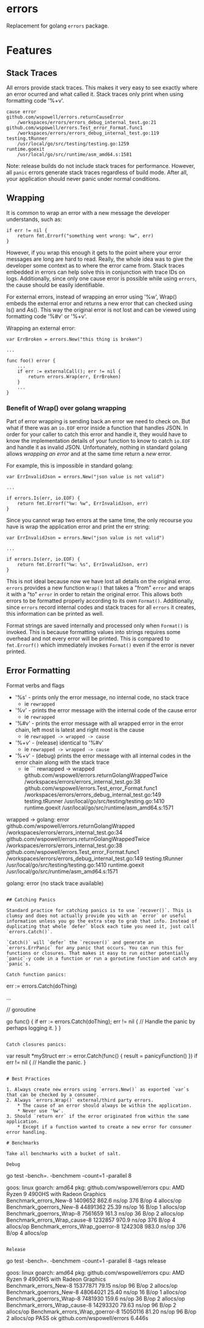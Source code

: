 # errors

Replacement for golang `errors` package.

# Features

## Stack Traces

All errors provide stack traces. This makes it very easy to see exactly where an error ocurred and what called it. Stack traces only print when using formatting code '%+v'.

```
cause error
github.com/wspowell/errors.returnCauseError
	/workspaces/errors/errors_debug_internal_test.go:21
github.com/wspowell/errors.Test_error_Format.func1
	/workspaces/errors/errors_debug_internal_test.go:119
testing.tRunner
	/usr/local/go/src/testing/testing.go:1259
runtime.goexit
	/usr/local/go/src/runtime/asm_amd64.s:1581
```

Note: release builds do not include stack traces for performance. However, all `panic` errors generate stack traces regardless of build mode. After all, your application should never panic under normal conditions.

## Wrapping

It is common to wrap an error with a new message the developer understands, such as:
```
if err != nil {
    return fmt.Errorf("something went wrong: %w", err)
}
```

However, if you wrap this enough it gets to the point where your error messages are long are hard to read. Really, the whole idea was to give the developer some context as to where the error came from. Stack traces embedded in errors can help solve this in conjunction with trace IDs on logs. Additionally, since only one cause error is possible while using `errors`, the cause should be easily identifiable.

For external errors, instead of wrapping an error using '%w', Wrap() embeds the external error and returns a new error that can checked using Is() and As(). This way the original error is not lost and can be viewed using formatting code '%#v' or '%+v'.

Wrapping an external error:
```
var ErrBroken = errors.New("this thing is broken")

...

func foo() error {
    ...
    if err := externalCall(); err != nil {
        return errors.Wrap(err, ErrBroken)
    }
	...
}
```

### Benefit of Wrap() over golang wrapping

Part of error wrapping is sending back an error we need to check on. But what if there was an `io.EOF` error inside a function that handles JSON. In order for your caller to catch this error and handle it, they would have to know the implementation details of your function to know to catch `io.EOF` and handle it as invalid JSON. Unfortunately, nothing in standard golang allows *wrapping an error* and at the same time return a *new* error.

For example, this is impossible in standard golang:
```
var ErrInvalidJson = errors.New("json value is not valid")

...

if errors.Is(err, io.EOF) {
    return fmt.Errorf("%w: %w", ErrInvalidJson, err)
}
```

Since you cannot wrap two errors at the same time, the only recourse you have is wrap the application error and print the err string:
```
var ErrInvalidJson = errors.New("json value is not valid")

...

if errors.Is(err, io.EOF) {
    return fmt.Errorf("%w: %s", ErrInvalidJson, err)
}
```

This is not ideal because now we have lost all details on the original error. `errors` provides a new function `Wrap()` that takes a "from" `error` and wraps it with a "to" `error` in order to retain the original error. This allows both errors to be formatted properly according to its own `Format()`. Additionally, since `errors` record internal codes and stack traces for all `errors` it creates, this information can be printed as well.

Format strings are saved internally and processed only when `Format()` is invoked. This is because formatting values into strings requires some overhead and not every error will be printed. This is compared to `fmt.Errorf()` which immediately invokes `Format()` even if the error is never printed. 

## Error Formatting

Format verbs and flags
* '%s' - prints only the error message, no internal code, no stack trace
    * ie `rewrapped`
* '%v' - prints the error message with the internal code of the cause error
    * ie `rewrapped`
* '%#v' - prints the error message with all wrapped error in the error chain, left most is latest and right most is the cause
    * ie `rewrapped -> wrapped -> cause`
* '%+v' - (release) identical to '%#v'
    * ie `rewrapped -> wrapped -> cause`
* '%+v' - (debug) prints the error message with all internal codes in the error chain along with the stack trace
    * ie ```
rewrapped -> wrapped
github.com/wspowell/errors.returnGolangWrappedTwice
	/workspaces/errors/errors_internal_test.go:38
github.com/wspowell/errors.Test_error_Format.func1
	/workspaces/errors/errors_debug_internal_test.go:149
testing.tRunner
	/usr/local/go/src/testing/testing.go:1410
runtime.goexit
	/usr/local/go/src/runtime/asm_amd64.s:1571

wrapped -> golang: error
github.com/wspowell/errors.returnGolangWrapped
	/workspaces/errors/errors_internal_test.go:34
github.com/wspowell/errors.returnGolangWrappedTwice
	/workspaces/errors/errors_internal_test.go:38
github.com/wspowell/errors.Test_error_Format.func1
	/workspaces/errors/errors_debug_internal_test.go:149
testing.tRunner
	/usr/local/go/src/testing/testing.go:1410
runtime.goexit
	/usr/local/go/src/runtime/asm_amd64.s:1571

golang: error
(no stack trace available)
```

## Catching Panics

Standard practice for catching panics is to use `recover()`. This is clumsy and does not actually provide you with an `error` or useful information unless you go the extra step to grab that info. Instead of duplicating that whole `defer` block each time you need it, just call `errors.Catch()`.

`Catch()` will `defer` the `recover()` and generate an `errors.ErrPanic` for any panic that occurs. You can run this for functions or closures. That makes it easy to run either potentially `panic`-y code in a function or run a goroutine function and catch any `panic`s.

Catch function panics:
```
err := errors.Catch(doThing)

...

// goroutine

go func() {
    if err := errors.Catch(doThing); err != nil {
        // Handle the panic by perhaps logging it.
    }
}
```

Catch closures panics:
```
var result *myStruct
err := error.Catch(func() {
    result = panicyFunction()
})
if err != nil {
    // Handle the panic.
}
```

# Best Practices

1. Always create new errors using `errors.New()` as exported `var`s that can be checked by a consumer.
2. Always `errors.Wrap()` external/third party errors.
	* The cause of an error should always be within the application.
	* Never use '%w'.
3. Should `return err` if the error originated from within the same application.
	* Except if a function wanted to create a new error for consumer error handling.

# Benchmarks

Take all benchmarks with a bucket of salt.

Debug
```
go test -bench=. -benchmem -count=1 -parallel 8

goos: linux
goarch: amd64
pkg: github.com/wspowell/errors
cpu: AMD Ryzen 9 4900HS with Radeon Graphics         
Benchmark_errors_New-8                   1409652               862.6 ns/op           376 B/op          4 allocs/op
Benchmark_goerrors_New-8                44891362                25.39 ns/op           16 B/op          1 allocs/op
Benchmark_goerrors_Wrap-8                7561659               161.3 ns/op            36 B/op          2 allocs/op
Benchmark_errors_Wrap_cause-8            1232857               970.9 ns/op           376 B/op          4 allocs/op
Benchmark_errors_Wrap_goerror-8          1242308               983.0 ns/op           376 B/op          4 allocs/op
```

Release
```
go test -bench=. -benchmem -count=1 -parallel 8 -tags release

goos: linux
goarch: amd64
pkg: github.com/wspowell/errors
cpu: AMD Ryzen 9 4900HS with Radeon Graphics         
Benchmark_errors_New-8                  15377871                79.15 ns/op           96 B/op          2 allocs/op
Benchmark_goerrors_New-8                48064021                25.40 ns/op           16 B/op          1 allocs/op
Benchmark_goerrors_Wrap-8                7481930               159.6 ns/op            36 B/op          2 allocs/op
Benchmark_errors_Wrap_cause-8           14293320                79.63 ns/op           96 B/op          2 allocs/op
Benchmark_errors_Wrap_goerror-8         15050116                81.20 ns/op           96 B/op          2 allocs/op
PASS
ok      github.com/wspowell/errors      6.446s
```
